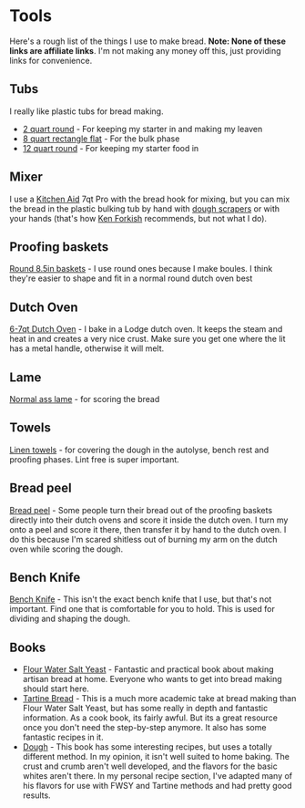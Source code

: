 # Tools

Here's a rough list of the things I use to make bread. **Note: None of these links are affiliate links**. I'm not making any money off this, just providing links for convenience.

## Tubs

I really like plastic tubs for bread making.

- [2 quart round](https://breadtopia.com/store/dough-rising-and-storage-bucket-2-quart/) - For keeping my starter in and making my leaven
- [8 quart rectangle flat](https://www.webstaurantstore.com/cambro-26cw135-camwear-1-2-size-clear-food-pan-6-deep/21426CWCL.html?utm_source=Google&utm_medium=cpc&utm_campaign=GoogleShopping&gclid=EAIaIQobChMIieCz89ms4AIVlcJkCh1paQHIEAQYBSABEgL_r_D_BwE) - For the bulk phase
- [12 quart round](https://www.webstaurantstore.com/cambro-rfs12pp190-12-qt-translucent-round-storage-container/214RFS12PP.html) - For keeping my starter food in

## Mixer

I use a [Kitchen Aid](https://www.williams-sonoma.com/products/kitchenaid-pro-line-stand-mixer-7-quart/?catalogId=60&sku=1564509&cm_ven=PLA&cm_cat=Google&cm_pla=Electrics%20%3E%20Mixers%20%26%20Attachments%20%3E%20Stand%20Mixers&cm_ite=1564509&gclid=EAIaIQobChMIldOwjtqs4AIVsR-tBh1_ugqfEAQYAiABEgIqO_D_BwE) 7qt Pro with the bread hook for mixing, but you can mix the bread in the plastic bulking tub by hand with [dough scrapers](https://breadtopia.com/store/dr-oetker-dough-scraper/) or with your hands (that's how [Ken Forkish](#books) recommends, but not what I do).

## Proofing baskets

[Round 8.5in baskets](https://breadtopia.com/store/bread-proofing-basket/) - I use round ones because I make boules. I think they're easier to shape and fit in a normal round dutch oven best

## Dutch Oven

[6-7qt Dutch Oven](https://shop.lodgemfg.com/dutch-ovens-and-casseroles/6-qt-dutch-ovens.asp) - I bake in a Lodge dutch oven. It keeps the steam and heat in and creates a very nice crust. Make sure you get one where the lit has a metal handle, otherwise it will melt.

## Lame

[Normal ass lame](https://breadtopia.com/store/bread-lame/) - for scoring the bread

## Towels

[Linen towels](https://www.etsy.com/listing/497384570/linen-hand-towels-small-set-of-5-plain?ga_order=most_relevant&ga_search_type=all&ga_view_type=gallery&ga_search_query=linen+towels&ref=sr_gallery-1-8&organic_search_click=1&col=1) - for covering the dough in the autolyse, bench rest and proofing phases. Lint free is super important.

## Bread peel

[Bread peel](https://breadtopia.com/store/cherry-pizza-peel/) - Some people turn their bread out of the proofing baskets directly into their dutch ovens and score it inside the dutch oven. I turn my onto a peel and score it there, then transfer it by hand to the dutch oven. I do this because I'm scared shitless out of burning my arm on the dutch oven while scoring the dough.

## Bench Knife

[Bench Knife](https://breadtopia.com/store/lamsonsharp-bench-knife/) - This isn't the exact bench knife that I use, but that's not important. Find one that is comfortable for you to hold. This is used for dividing and shaping the dough.

## Books

- [Flour Water Salt Yeast](https://www.amazon.com/Flour-Water-Salt-Yeast-Fundamentals/dp/160774273X/ref=sr_1_1?keywords=flour+water+salt+yeast&qid=1549643780&s=Books&sr=1-1) - Fantastic and practical book about making artisan bread at home. Everyone who wants to get into bread making should start here.
- [Tartine Bread](https://www.amazon.com/Tartine-Bread-Chad-Robertson/dp/0811870413/ref=sr_1_1_sspa?s=books&ie=UTF8&qid=1536611333&sr=1-1-spons&keywords=tartine+bread&psc=1) - This is a much more academic take at bread making than Flour Water Salt Yeast, but has some really in depth and fantastic information. As a cook book, its fairly awful. But its a great resource once you don't need the step-by-step anymore. It also has some fantastic recipes in it.
- [Dough](https://www.amazon.com/Dough-Simple-Contemporary-Richard-Bertinet/dp/1909487538/ref=sr_1_1?keywords=dough+by+richard&qid=1549649402&s=Books&sr=1-1) - This book has some interesting recipes, but uses a totally different method. In my opinion, it isn't well suited to home baking. The crust and crumb aren't well developed, and the flavors for the basic whites aren't there. In my personal recipe section, I've adapted many of his flavors for use with FWSY and Tartine methods and had pretty good results.
